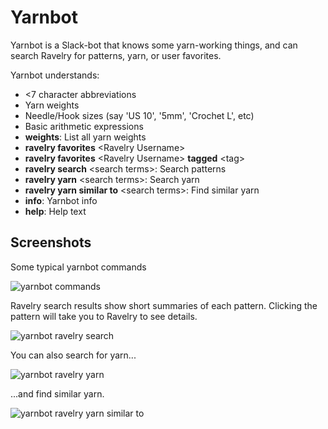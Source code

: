 Yarnbot
=======

Yarnbot is a Slack-bot that knows some yarn-working things, and can search
Ravelry for patterns, yarn, or user favorites.


Yarnbot understands:
 * &lt;7 character abbreviations
 * Yarn weights
 * Needle/Hook sizes (say 'US 10', '5mm', 'Crochet L', etc)
 * Basic arithmetic expressions
 * **weights**: List all yarn weights
 * **ravelry favorites** &lt;Ravelry Username&gt;
 * **ravelry favorites** &lt;Ravelry Username&gt; **tagged** &lt;tag&gt;
 * **ravelry search** &lt;search terms&gt;: Search patterns
 * **ravelry yarn** &lt;search terms&gt;: Search yarn
 * **ravelry yarn similar to** &lt;search terms&gt;: Find similar yarn
 * **info**: Yarnbot info
 * **help**: Help text

## Screenshots

Some typical yarnbot commands

![yarnbot commands](https://imgur.com/1cPZXV1.png)

Ravelry search results show short summaries of each pattern. Clicking the pattern will take you to Ravelry to see details.

![yarnbot ravelry search](https://imgur.com/hx5Yo7x.png)

You can also search for yarn...

![yarnbot ravelry yarn](https://imgur.com/efIld1B.png)

...and find similar yarn.

![yarnbot ravelry yarn similar to](https://imgur.com/gfA9aOC.png)


